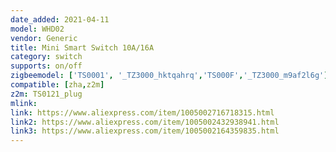 ```yaml
---
date_added: 2021-04-11
model: WHD02
vendor: Generic
title: Mini Smart Switch 10A/16A
category: switch
supports: on/off
zigbeemodel: ['TS0001', '_TZ3000_hktqahrq','TS000F','_TZ3000_m9af2l6g']
compatible: [zha,z2m]
z2m: TS0121_plug
mlink: 
link: https://www.aliexpress.com/item/1005002716718315.html
link2: https://www.aliexpress.com/item/1005002432938941.html
link3: https://www.aliexpress.com/item/1005002164359835.html
---
```

